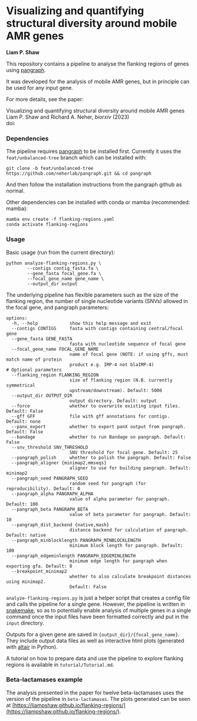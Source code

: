 # Visualizing and quantifying structural diversity around mobile AMR genes

__Liam P. Shaw__

This repository contains a pipeline to analyse the flanking regions of genes using [pangraph](https://github.com/neherlab/pangraph). 

It was developed for the analysis of mobile AMR genes, but in principle can be used for any input gene. 

For more details, see the paper:

Visualizing and quantifying structural diversity around mobile AMR genes  
Liam P. Shaw and Richard A. Neher, *biorxiv* (2023)  
doi: []()

### Dependencies

The pipeline requires [pangraph](https://github.com/neherlab/pangraph) to be installed first. Currently it uses the `feat/unbalanced-tree` branch which can be installed with:

```
git clone -b feat/unbalanced-tree https://github.com/neherlab/pangraph.git && cd pangraph
```

And then follow the installation instructions from the pangraph github as normal.

Other dependencies can be installed with conda or mamba (recommended: mamba):

```
mamba env create -f flanking-regions.yaml 
conda activate flanking-regions
```

### Usage

Basic usage (run from the current directory):

```
python analyze-flanking-regions.py \
        --contigs contig_fasta.fa \
        --gene_fasta focal_gene.fa \
        --focal_gene_name gene_name \
        --output_dir output
```

The underlying pipeline has flexible parameters such as the size of the flanking region, the number of single nucleotide variants (SNVs) allowed in the focal gene, and pangraph parameters:


```
options:
  -h, --help            show this help message and exit
  --contigs CONTIGS     fasta with contigs containing central/focal gene
  --gene_fasta GENE_FASTA
                        fasta with nucleotide sequence of focal gene
  --focal_gene_name FOCAL_GENE_NAME
                        name of focal gene (NOTE: if using gffs, must match name of protein
                        product e.g. IMP-4 not blaIMP-4)
# Optional parameters
  --flanking_region FLANKING_REGION
                        size of flanking region (N.B. currently symmetrical
                        upstream/downstream). Default: 5000
  --output_dir OUTPUT_DIR
                        output directory. Default: output
  --force               whether to overwrite existing input files. Default: False
  --gff GFF             file with gff annotations for contigs. Default: none
  --panx_export         whether to export panX output from pangraph. Default: False
  --bandage             whether to run Bandage on pangraph. Default: False
  --snv_threshold SNV_THRESHOLD
                        SNV threshold for focal gene. Default: 25
  --pangraph_polish     whether to polish the pangraph. Default: False
  --pangraph_aligner {minimap2,mmseqs}
                        aligner to use for building pangraph. Default: minimap2
  --pangraph_seed PANGRAPH_SEED
                        random seed for pangraph (for reproducibility). Default: 0
  --pangraph_alpha PANGRAPH_ALPHA
                        value of alpha parameter for pangraph. Default: 100
  --pangraph_beta PANGRAPH_BETA
                        value of beta parameter for pangraph. Default: 10
  --pangraph_dist_backend {native,mash}
                        distance backend for calculation of pangraph. Default: native
  --pangraph_minblocklength PANGRAPH_MINBLOCKLENGTH
                        minimum block length for pangraph. Default: 100
  --pangraph_edgeminlength PANGRAPH_EDGEMINLENGTH
                        minimum edge length for pangraph when exporting gfa. Default: 0
  --breakpoint_minimap2
                        whether to also calculate breakpoint distances using minimap2.
                        Default: False

```

`analyze-flanking-regions.py` is just a helper script that creates a config file and calls the pipeline for a single gene. However, the pipeline is written in [snakemake](https://snakemake.readthedocs.io/en/stable/index.html), so as to potentially enable analysis of multiple genes in a single command once the input files have been formatted correctly and put in the `input` directory.

Outputs for a given gene are saved in `{output_dir}/{focal_gene_name}`. They include output data files as well as interactive html plots (generated with [altair](https://altair-viz.github.io/) in Python). 

A tutorial on how to prepare data and use the pipeline to explore flanking regions is available in `tutorial/Tutorial.md`.

### Beta-lactamases example

The analysis presented in the paper for twelve beta-lactamases uses the version of the pipeline in `beta-lactamases`. The plots generated can be seen at [https://liampshaw.github.io/flanking-regions/](https://liampshaw.github.io/flanking-regions/).





